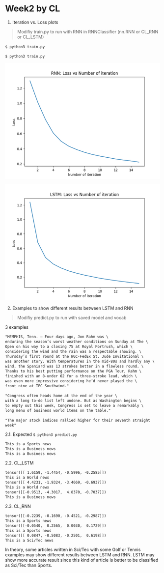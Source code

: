 # Week2 by CL  

1. Iteration vs. Loss plots

> Modifiy train.py to run with RNN in RNNClassifier (nn.RNN or CL_RNN or CL_LSTM)

`$ python3 train.py`

`$ python3 train.py`

![RNN](RNN.png?raw=true "RNN")

![LSTM](LSTM.png?raw=true "LSTM")

  
2. Examples to show different results between LSTM and RNN

> Modifiy predict.py to run with saved model and vocab

  3 examples 
  
    "MEMPHIS, Tenn. – Four days ago, Jon Rahm was \
    enduring the season’s worst weather conditions on Sunday at The \
    Open on his way to a closing 75 at Royal Portrush, which \
    considering the wind and the rain was a respectable showing. \
    Thursday’s first round at the WGC-FedEx St. Jude Invitational \
    was another story. With temperatures in the mid-80s and hardly any \
    wind, the Spaniard was 13 strokes better in a flawless round. \
    Thanks to his best putting performance on the PGA Tour, Rahm \
    finished with an 8-under 62 for a three-stroke lead, which \
    was even more impressive considering he’d never played the \
    front nine at TPC Southwind."

    "Congress often heads home at the end of the year \
    with a long to-do list left undone. But as Washington begins \
    to empty out this week, Congress is set to leave a remarkably \
    long menu of business world items on the table."

    "The major stock indices rallied higher for their seventh straight week"

2.1. Expected
`$ python3 predict.py` 
  
    This is a Sports news
    This is a Business news
    This is a Business news

2.2. CL_LSTM 

    tensor([[ 1.6159, -1.4454, -0.5996, -0.2585]])
    This is a World news
    tensor([[ 4.4231, -1.9324, -3.4669, -0.6937]])
    This is a World news
    tensor([[-0.9513, -4.3017,  4.8370, -0.7037]])
    This is a Business news

2.3. CL_RNN 

    tensor([[-0.2239, -0.1690, -0.4521, -0.2987]])
    This is a Sports news
    tensor([[-0.0540,  0.2565,  0.0030,  0.1729]])
    This is a Sports news
    tensor([[ 0.0847, -0.5083, -0.2501,  0.6198]])
    This is a Sci/Tec news


In theory, some articles written in Sci/Tec with some Golf or Tennis examples may show different results between LSTM and RNN. 
LSTM may show more accurate result since this kind of article is better to be classified as Sci/Tec than Sports. 
